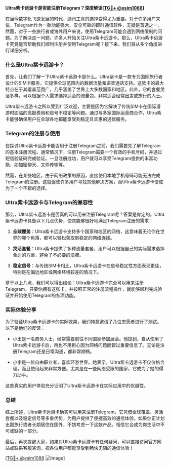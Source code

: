 **Ultra紫卡远游卡是否能注册Telegram？深度解读[[TG💪+ @esim1088](https://t.me/s/esim1088)]**

在当今数字化飞速发展的时代，通讯工具的选择变得尤为重要。对于许多用户来说，Telegram作为一款功能强大、安全可靠的即时通讯软件，无疑是首选之一。然而，对于一些旅行者或海外用户来说，使用Telegram可能会遇到网络限制的问题。为了解决这一问题，许多人开始关注Ultra紫卡远游卡。那么，Ultra紫卡远游卡究竟能否帮助我们顺利注册并使用Telegram呢？接下来，我们将从多个角度进行详细分析。

### 什么是Ultra紫卡远游卡？

首先，让我们了解一下Ultra紫卡远游卡是什么。Ultra紫卡是一款专为国际旅行者设计的SIM卡服务，它提供全球范围内的数据流量和语音通话支持。这款卡的最大特点在于其覆盖范围广，几乎涵盖了世界上大多数国家和地区。此外，它的套餐灵活多样，可以根据个人需求选择适合的流量包，非常适合经常出差或旅行的人士。

Ultra紫卡远游卡之所以受到广泛欢迎，主要是因为它解决了传统SIM卡在国际漫游时面临的高额费用和信号不稳定等问题。通过与多家国际运营商合作，Ultra紫卡能够确保用户在全球各地都能享受到稳定且实惠的通信服务。

### Telegram的注册与使用

在探讨Ultra紫卡远游卡能否用于注册Telegram之前，我们需要先了解Telegram的基本注册流程。通常情况下，注册Telegram需要一个有效的手机号码，并通过短信验证码完成验证。一旦注册成功，用户就可以享受Telegram提供的丰富功能，如加密聊天、文件传输等。

然而，在某些地区，由于网络政策的原因，直接使用本地手机号码可能无法完成Telegram的注册。这就促使许多用户寻找其他解决方案，而Ultra紫卡远游卡便成为了一个不错的选择。

### Ultra紫卡远游卡与Telegram的兼容性

那么，Ultra紫卡远游卡是否真的可以用来注册Telegram呢？答案是肯定的。Ultra紫卡远游卡具备以下几点优势，使其能够很好地满足Telegram注册的需求：

1. **全球覆盖**：Ultra紫卡远游卡支持多个国家和地区的网络，这意味着无论你在世界的哪个角落，都可以轻松获取到稳定的网络连接。
   
2. **灵活套餐**：Ultra紫卡提供了多种流量套餐，用户可以根据自己的实际需求选择合适的方案，避免了不必要的浪费。
   
3. **稳定信号**：与传统SIM卡相比，Ultra紫卡远游卡在信号稳定性方面表现更佳，特别是在偏远地区或网络环境较差的情况下。

基于以上几点，我们可以得出结论：Ultra紫卡远游卡完全可以用来注册Telegram。只要你拥有这张卡，并按照正常的注册流程操作，就能够顺利完成验证并开始使用Telegram的各项功能。

### 实际体验分享

为了验证Ultra紫卡远游卡的实际效果，我们特意邀请了几位志愿者进行了测试。以下是他们的反馈：

- 小王是一名商务人士，经常需要前往不同国家参加展会。他提到，自从使用了Ultra紫卡远游卡后，再也不用担心因为网络问题而错过重要信息了。无论是注册Telegram还是日常沟通，都非常顺畅。
  
- 小李是一位自由职业者，喜欢环游世界。她表示，Ultra紫卡远游卡不仅价格合理，而且使用起来非常方便。尤其是在一些网络受限的国家，它成为了她的得力助手。

这些真实的用户体验充分证明了Ultra紫卡远游卡在实际应用中的优越性。

### 总结

综上所述，Ultra紫卡远游卡确实可以用来注册Telegram。它凭借全球覆盖、灵活套餐以及稳定信号等多重优势，为用户提供了便捷高效的通信体验。如果你正计划出国旅行或者长期居住在国外，不妨考虑一下这款产品。相信它会成为你生活中不可或缺的一部分。

最后，再次提醒大家，如果对Ultra紫卡远游卡有任何疑问，可以直接访问官方网站或联系客服咨询。祝各位用户都能享受到畅快无阻的通信体验！

[[TG💪+ @esim1088](https://t.me/s/esim1088) ![Image](https://i.postimg.cc/4NQfJmqS/Snipaste-2025-05-13-00-14-12.png)]